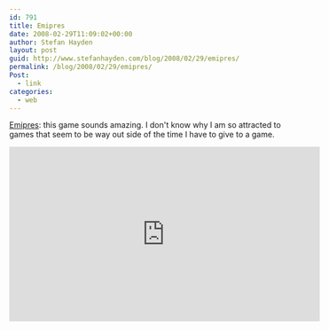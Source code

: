 ```yaml
---
id: 791
title: Emipres
date: 2008-02-29T11:09:02+00:00
author: Stefan Hayden
layout: post
guid: http://www.stefanhayden.com/blog/2008/02/29/emipres/
permalink: /blog/2008/02/29/emipres/
Post:
  - link
categories:
  - web
---
```

<a href="http://playthisthing.com/empires">Emipres</a>: this game sounds amazing. I don't know why I am so attracted to games that seem to be way out side of the time I have to give to a game.

<iframe width="560" height="315" src="https://www.youtube.com/embed/bjL0arvxyyg" title="YouTube video player" frameborder="0" allow="accelerometer; autoplay; clipboard-write; encrypted-media; gyroscope; picture-in-picture" allowfullscreen></iframe>